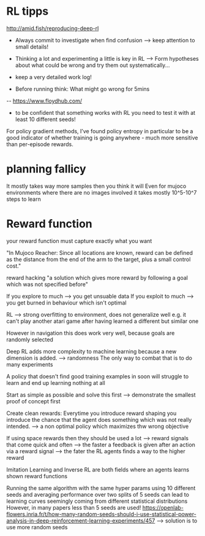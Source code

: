 # RL tipps 
http://amid.fish/reproducing-deep-rl

- Always commit to investigate when find confusion --> keep attention to small details!

- Thinking a lot and experimenting a little is key in RL
--> Form hypotheses about what could be wrong and try them out systematically...

- keep a very detailed work log!

- Before running think: What might go wrong for 5mins

-- https://www.floydhub.com/

- to be confident that something works with RL you need to test it with at least 10 different seeds!


For policy gradient methods, I’ve found policy entropy in particular to be a good indicator of whether training is going anywhere - much more sensitive than per-episode rewards.

# planning fallicy
It mostly takes way more samples then you think it will
Even for mujoco environments where there are no images involved it takes mostly 10^5-10^7 steps to learn
# Reward function
your reward function must capture exactly what you want

"In Mujoco Reacher: Since all locations are known, 
reward can be defined as the distance from the end of the arm to the target, plus a small control cost."

reward hacking "a solution which gives more reward by following a goal which was not specified before"

If you explore to much --> you get unsuable data
If you exploit to much --> you get burned in behaviour which isn't optimal

RL --> strong overfitting to environment, does not generalize well 
e.g. it can't play another atari game after having learned a different but similar one

However in navigation  this does work very well, because goals are randomly selected

Deep RL adds more complexity to machine learning because a new dimension is added. --> randomness
The only way to combat that is to do many experiments

A policy that doesn't find good training examples in 
soon will struggle to learn and end up learning nothing at all 

Start as simple as possible and solve this first --> demonstrate the smallest proof of concept first

Create clean rewards:
Everytime you introduce reward shaping you introduce the chance 
that the agent does something which was not really intended. 
--> a non optimal policy which maximizes thw wrong objective

If using space rewards then they should be used a lot --> reward signals that come quick and often
--> the faster a feedback is given after an action via a reward signal
--> the fater the RL agents finds a way to the higher reward

Imitation Learning and Inverse RL are both fields where an agents learns shown reward functions

Running the same algorithm with the same hyper params using 10 different seeds 
and averaging performance over two splits of 5 seeds can lead to learning curves seemingly coming from different statistical distributions
However, in many papers less than 5 seeds are used!
https://openlab-flowers.inria.fr/t/how-many-random-seeds-should-i-use-statistical-power-analysis-in-deep-reinforcement-learning-experiments/457
--> solution is to use more random seeds